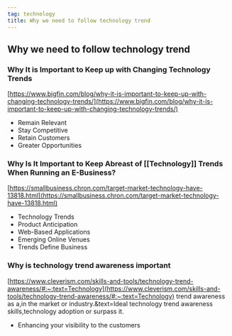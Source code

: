 ```yaml
---
tag: technology
title: Why we need to follow technology trend
---
```

## Why we need to follow technology trend

### Why It is Important to Keep up with Changing Technology Trends

[](https://www.bigfin.com/blog/why-it-is-important-to-keep-up-with-changing-technology-trends/)[https://www.bigfin.com/blog/why-it-is-important-to-keep-up-with-changing-technology-trends/](https://www.bigfin.com/blog/why-it-is-important-to-keep-up-with-changing-technology-trends/)

-   Remain Relevant
-   Stay Competitive
-   Retain Customers
-   Greater Opportunities

### Why Is It Important to Keep Abreast of [[Technology]] Trends When Running an E-Business?

[](https://smallbusiness.chron.com/target-market-technology-have-13818.html)[https://smallbusiness.chron.com/target-market-technology-have-13818.html](https://smallbusiness.chron.com/target-market-technology-have-13818.html)

-   Technology Trends
-   Product Anticipation
-   Web-Based Applications
-   Emerging Online Venues
-   Trends Define Business

### Why is technology trend awareness important

[](https://www.cleverism.com/skills-and-tools/technology-trend-awareness/#:~:text=Technology%20trend%20awareness%20as%20a,in%20the%20market%20or%20industry.&text=Ideal%20technology%20trend%20awareness%20skills,technology%20adoption%20or%20surpass%20it)[https://www.cleverism.com/skills-and-tools/technology-trend-awareness/#:~:text=Technology](https://www.cleverism.com/skills-and-tools/technology-trend-awareness/#:~:text=Technology) trend awareness as a,in the market or industry.&text=Ideal technology trend awareness skills,technology adoption or surpass it.

-   Enhancing your visibility to the customers
